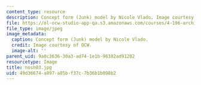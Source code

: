 ```yaml
---
content_type: resource
description: Concept form (Junk) model by Nicole Vlado. Image courtesy of OCW.
file: https://ol-ocw-studio-app-qa.s3.amazonaws.com/courses/4-196-architecture-design-level-ii-cuba-studio-spring-2004/49d36674a897a85bf37c7b36b1b098b2_nosh03.jpg
file_type: image/jpeg
image_metadata:
  caption: Concept form (Junk) model by Nicole Vlado.
  credit: Image courtesy of OCW.
  image-alt: ''
parent_uid: 9a0c3636-30a3-ad74-1e1b-96382ad91282
resourcetype: Image
title: nosh03.jpg
uid: 49d36674-a897-a85b-f37c-7b36b1b098b2
---
```

